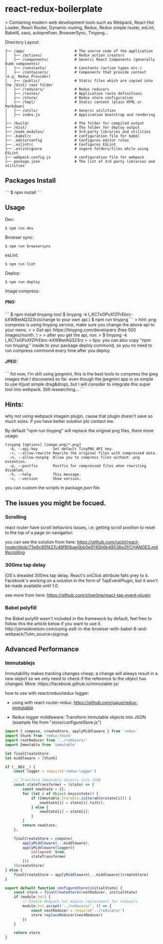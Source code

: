 <h1>react-redux-boilerplate</h1>
> Containing modern web development tools such as Webpack, React Hot Loader, React Router, Dynamic routing, Redux, Redux simple router, esLint, Babel6, sass, autoprefixer, BrowserSync, Tinypng...

Directory Layout:
```
├── /app/                       # The source code of the application
│   ├── /actions/            	# Redux action creators
│   ├── /components/            # Generic React Components (generally Dumb components)
│   ├── /constants/            	# Constants (action types etc.)
│   ├── /containers/            # Components that provide context (e.g. Redux Provider)
│   ├── /public/            	# Static files which are copied into the /dist/ root folder
│   ├── /reducers/            	# Redux reducers
│   ├── /routes/            	# Application route definitions
│   ├── /store/            	    # Redux store configuration
│   ├── /tmpl/               	# Static content (plain HTML or Markdown)
│   ├── /utils/            		# Generic utilities
│   ├── index.js            	# Application bootstrap and rendering
│
├── /build/                     # The folder for compiled output
├── /dist/                      # The folder for deploy output
├── /node_modules/              # 3rd-party libraries and utilities
├── .babelrc                    # configuration file for babel
├── .editorconfig               # Configures editor rules
├── .eslintrc                   # Configures ESLint
├── .eslintignore               # ingore folders/files while using ESLint
├── webpack.config.js           # configuration file for webpack
├── package.json                # The list of 3rd party libraries and utilities
```

<h2>Packages Install</h2>
```
$ npm install
```

<h2>Usage</h2>

Dev:
```
$ npm run dev
```
Browser sync:
```
$ npm run browsersync
```
esLint:
```
$ npm run lint
```
Deploy:
```
$ npm run deploy
```
Image compress:<br>
<h5>PNG:</h5>
```
$ npm install tinypng-tool
$ tinypng -k I_KC7xGPxXfZPrEbrc-kXWBetAQ323rz(change to your own api.)
$ npm run tinypng
```
> hint: png compress is using tinypng service, make sure you change the above api to your owns.
>
> Get api: https://tinypng.com/developers (free 500 images/month. )
>
> after you get the api, run:
> $ tinypng -k I_KC7xGPxXfZPrEbrc-kXWBetAQ323rz
>
> tips: you can also copy "npm run tinypng;" inside to your package deploy commond, so you no need to run compress commond every time after you deploy

<h5>JPEG:</h5>
```
fot now, I'm still using jpegmini, this is the best tools to compress the jpeg images that I discovered so far.
even though the jpegmini app is so simple to use it(just simple drag&drop), but I will consider to integrate this super tool into webpack. Still researching...
```


<h2>Hints:</h2>
why not using webpack imagein plugin, cause that plugin doesn't save so much sizes. if you have better solution plz contact me.

By default "npm run tinypng" will replace the original png files, there more usage:
```
tinypng [options] [image.png|*.png]
  -k, --api-key       Set default TinyPNG API key.
  -r, --allow-rewrite Rewrite the original files with compressed data.
  -n, --allow-nonpng  Allow you to compress files without .png extention.
  -p, --postfix       Postfix for compressed files when rewriting disabled.
  -h, --help          This message.
  -v, --version       Show version.
```
you can custom the scripts in package.json file.



<h2>The issues you might be focued.</h2>
<h3>Scrolling</h3>
react router have scroll behaviors issues, i.e:
getting scroll position to reset to the top of a page on navigation

you can see the solution from here:
https://github.com/rackt/react-router/blob/73e6c85f427c48f90bae0bb0e9745b6b48536e2f/CHANGES.md#scrolling

<h3>300ms tap delay</h3>
iOS's dreaded 300ms tap delay. React's onClick attribute falls prey to it. Facebook's working on a solution in the form of TapEventPlugin, but it won't be made available until 1.0.

see more from here:
https://github.com/zilverline/react-tap-event-plugin

<h3>Babel polyfill</h3>
the Babel polyfill wasn't included in the framework by default, feel free to follow this the article below if you want to use it.
http://jamesknelson.com/using-es6-in-the-browser-with-babel-6-and-webpack/?utm_source=jsgroup



<h2>Advanced Performance</h2>
<h3>Immutablejs</h3>
Immutability makes tracking changes cheap; a change will always result in a new object so we only need to check if the reference to the object has changed. More: https://facebook.github.io/immutable-js/

how to use with react/redux/redux logger:

- using with react-router-redux:
https://github.com/gajus/redux-immutable

- Redux logger middleware: Transform Immutable objects into JSON
(example file from "store/configureStore.js")
```javascript
import { compose, createStore, applyMiddleware } from 'redux'
import thunk from 'redux-thunk'
import rootReducer from '../reducers/'
import Immutable from 'immutable'

let finalCreateStore
let middleware = [thunk]

if (__DEV__) {
    const logger = require('redux-logger')

    // Transform Immutable objects into JSON
    const stateTransformer = (state) => {
        const newState = {};
        for (let i of Object.keys(state)) {
            if (Immutable.Iterable.isIterable(state[i])) {
                newState[i] = state[i].toJS();
            } else {
                newState[i] = state[i];
            }
        }
        return newState;
    };

    finalCreateStore = compose(
        applyMiddleware(...middleware),
        applyMiddleware(logger({
            collapsed: true,
            stateTransformer
        }))
    )(createStore)
} else {
    finalCreateStore = applyMiddleware(...middleware)(createStore)
}

export default function configureStore(initialState) {
    const store = finalCreateStore(rootReducer, initialState)
    if (module.hot) {
        // Enable Webpack hot module replacement for reducers
        module.hot.accept('../reducers/', () => {
            const nextReducer = require('../reducers/')
            store.replaceReducer(nextReducer)
        })
    }

    return store
}
```
